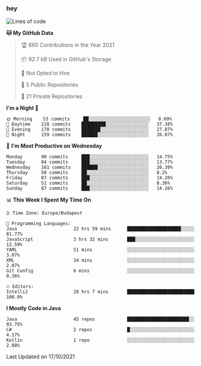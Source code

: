 ### hey

<!--START_SECTION:waka-->
![Lines of code](https://img.shields.io/badge/From%20Hello%20World%20I%27ve%20Written-461523%20lines%20of%20code-blue)

**🐱 My GitHub Data** 

> 🏆 660 Contributions in the Year 2021
 > 
> 📦 92.7 kB Used in GitHub's Storage 
 > 
> 🚫 Not Opted to Hire
 > 
> 📜 5 Public Repositories 
 > 
> 🔑 21 Private Repositories  
 > 
**I'm a Night 🦉** 

```text
🌞 Morning    53 commits     ██░░░░░░░░░░░░░░░░░░░░░░░   8.69% 
🌆 Daytime    228 commits    █████████░░░░░░░░░░░░░░░░   37.38% 
🌃 Evening    170 commits    ███████░░░░░░░░░░░░░░░░░░   27.87% 
🌙 Night      159 commits    ██████░░░░░░░░░░░░░░░░░░░   26.07%

```
📅 **I'm Most Productive on Wednesday** 

```text
Monday       90 commits     ███░░░░░░░░░░░░░░░░░░░░░░   14.75% 
Tuesday      84 commits     ███░░░░░░░░░░░░░░░░░░░░░░   13.77% 
Wednesday    161 commits    ██████░░░░░░░░░░░░░░░░░░░   26.39% 
Thursday     50 commits     ██░░░░░░░░░░░░░░░░░░░░░░░   8.2% 
Friday       87 commits     ███░░░░░░░░░░░░░░░░░░░░░░   14.26% 
Saturday     51 commits     ██░░░░░░░░░░░░░░░░░░░░░░░   8.36% 
Sunday       87 commits     ███░░░░░░░░░░░░░░░░░░░░░░   14.26%

```


📊 **This Week I Spent My Time On** 

```text
⌚︎ Time Zone: Europe/Budapest

💬 Programming Languages: 
Java                     22 hrs 59 mins      ████████████████████░░░░░   81.77% 
JavaScript               3 hrs 32 mins       ███░░░░░░░░░░░░░░░░░░░░░░   12.59% 
YAML                     51 mins             ░░░░░░░░░░░░░░░░░░░░░░░░░   3.07% 
XML                      34 mins             ░░░░░░░░░░░░░░░░░░░░░░░░░   2.07% 
Git Config               6 mins              ░░░░░░░░░░░░░░░░░░░░░░░░░   0.36%

🔥 Editors: 
IntelliJ                 28 hrs 7 mins       █████████████████████████   100.0%

```

**I Mostly Code in Java** 

```text
Java                     45 repos            ███████████████████████░░   93.75% 
C#                       2 repos             █░░░░░░░░░░░░░░░░░░░░░░░░   4.17% 
Kotlin                   1 repo              ░░░░░░░░░░░░░░░░░░░░░░░░░   2.08%

```



 Last Updated on 17/10/2021
<!--END_SECTION:waka-->
